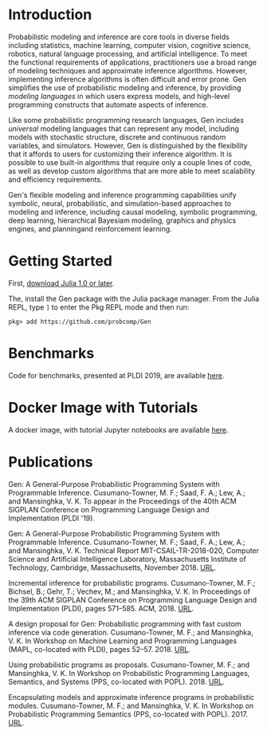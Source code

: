 ---
---

# Introduction
Probabilistic modeling and inference are core tools in diverse fields including statistics, machine learning, computer vision, cognitive science, robotics, natural language processing, and artificial intelligence.
To meet the functional requirements of applications, practitioners use a broad range of modeling techniques and approximate inference algorithms.
However, implementing inference algorithms is often difficult and error prone.
Gen simplifies the use of probabilistic modeling and inference, by providing *modeling languages* in which users express models, and high-level programming constructs that automate aspects of inference.

Like some probabilistic programming research languages, Gen includes *universal* modeling languages that can represent any model, including models with stochastic structure, discrete and continuous random variables, and simulators.
However, Gen is distinguished by the flexibility that it affords to users for customizing their inference algorithm.
It is possible to use built-in algorithms that require only a couple lines of code, as well as develop custom algorithms that are more able to meet scalability and efficiency requirements.

Gen's flexible modeling and inference programming capabilities unify symbolic, neural, probabilistic, and simulation-based approaches to modeling and inference, including causal modeling, symbolic programming, deep learning, hierarchical Bayesiam modeling, graphics and physics engines, and planningand reinforcement learning.

# Getting Started
First, [download Julia 1.0 or later](https://julialang.org/downloads/).

The, install the Gen package with the Julia package manager.
From the Julia REPL, type `]` to enter the Pkg REPL mode and then run:
```
pkg> add https://github.com/probcomp/Gen
```

# Benchmarks

Code for benchmarks, presented at PLDI 2019, are available [here](https://github.com/probcomp/pldi2019-gen-experiments).

# Docker Image with Tutorials

A docker image, with tutorial Jupyter notebooks are available [here](https://github.com/probcomp/gen-quickstart). 

# Publications

Gen: A General-Purpose Probabilistic Programming System with Programmable Inference. Cusumano-Towner, M. F.; Saad, F. A.; Lew, A.; and Mansinghka, V. K. To appear in the Proceedings of the 40th ACM SIGPLAN Conference on Programming Language Design and Implementation (PLDI '19).

Gen: A General-Purpose Probabilistic Programming System with Programmable Inference. Cusumano-Towner, M. F.; Saad, F. A.; Lew, A.; and Mansinghka, V. K. Technical Report MIT-CSAIL-TR-2018-020, Computer Science and Artificial Intelligence Laboratory, Massachusetts Institute of Technology, Cambridge, Massachusetts, November 2018. [URL](http://hdl.handle.net/1721.1/119255).

Incremental inference for probabilistic programs. Cusumano-Towner, M. F.; Bichsel, B.; Gehr, T.; Vechev, M.; and Mansinghka, V. K. In Proceedings of the 39th ACM SIGPLAN Conference on Programming Language Design and Implementation (PLDI), pages 571–585. ACM, 2018. [URL](https://dl.acm.org/citation.cfm?id=3192399).

A design proposal for Gen: Probabilistic programming with fast custom inference via code generation. Cusumano-Towner, M. F.; and Mansinghka, V. K. In Workshop on Machine Learning and Programming Languages (MAPL, co-located with PLDI), pages 52–57. 2018. [URL](https://dl.acm.org/citation.cfm?id=3211350).

Using probabilistic programs as proposals. Cusumano-Towner, M. F.; and Mansinghka, V. K. In Workshop on Probabilistic Programming Languages, Semantics, and Systems (PPS, co-located with POPL). 2018. [URL](https://arxiv.org/pdf/1801.03612.pdf).

Encapsulating models and approximate inference programs in probabilistic modules. Cusumano-Towner, M. F.; and Mansinghka, V. K. In Workshop on Probabilistic Programming Semantics (PPS, co-located with POPL). 2017. [URL](https://arxiv.org/pdf/1612.04759.pdf).
